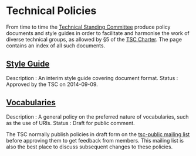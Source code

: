 # Technical Policies

From time to time the [Technical Standing Committee](/) produce policy
documents and style guides in order to facilitate and harmonise the work
of diverse technical groups, as allowed by §5 of the [TSC
Charter](/charter).  The page contains an index of all such documents.

## [Style Guide](style) 
Description
:   An interim style guide covering document format. 
Status
:   Approved by the TSC on 2014-09-09.

## [Vocabularies](vocabularies)
Description
:   A general policy on the preferred nature of vocabularies, such as
    the use of URIs.
Status
:   Draft for public comment.

The TSC normally publish policies in draft form on the [tsc-public
mailing list](/tsc-public) before approving them to get feedback from
members.  This mailing list is also the best place to discuss
subsequent changes to these policies.
